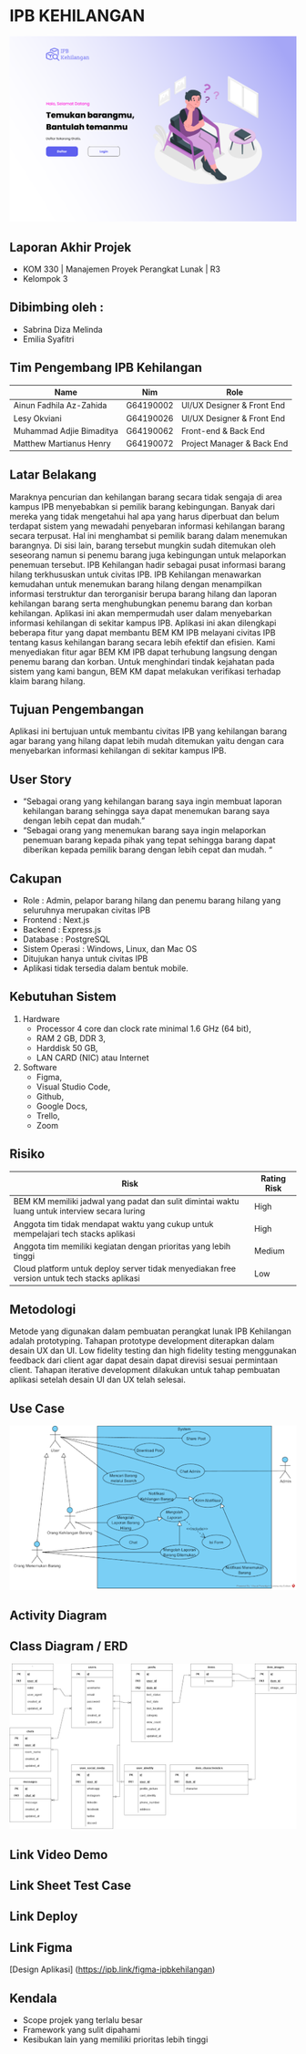 # IPB KEHILANGAN
![landing](/src/image/landing.png)

## Laporan Akhir Projek
- KOM 330 | Manajemen Proyek Perangkat Lunak | R3
- Kelompok 3

## Dibimbing oleh :
- Sabrina Diza Melinda
- Emilia Syafitri

## Tim Pengembang IPB Kehilangan
| Name                      | Nim       | Role                       |
| ------------------------- | --------- | -------------------------- |
| Ainun Fadhila Az-Zahida   | G64190002 | UI/UX Designer & Front End |
| Lesy Okviani              | G64190026 | UI/UX Designer & Front End |
| Muhammad Adjie Bimaditya  | G64190062 | Front-end & Back End       |
| Matthew Martianus Henry   | G64190072 | Project Manager & Back End |

## Latar Belakang
   Maraknya pencurian dan kehilangan barang secara tidak sengaja di area kampus IPB menyebabkan si pemilik barang kebingungan. Banyak dari mereka yang tidak mengetahui hal apa yang harus diperbuat dan belum terdapat sistem yang mewadahi penyebaran informasi kehilangan barang secara terpusat. Hal ini menghambat si pemilik barang dalam menemukan barangnya. Di sisi lain, barang tersebut mungkin sudah ditemukan oleh seseorang namun si penemu barang juga kebingungan untuk melaporkan penemuan tersebut.
   IPB Kehilangan hadir sebagai pusat informasi barang hilang terkhususkan untuk civitas IPB. IPB Kehilangan menawarkan kemudahan untuk menemukan barang hilang dengan menampilkan informasi terstruktur dan terorganisir berupa barang hilang dan laporan kehilangan barang serta menghubungkan penemu barang dan korban kehilangan. Aplikasi ini akan mempermudah user dalam menyebarkan informasi kehilangan di sekitar kampus IPB.
   Aplikasi ini akan dilengkapi beberapa fitur yang dapat membantu BEM KM IPB melayani civitas IPB tentang kasus kehilangan barang secara lebih efektif dan efisien. Kami menyediakan fitur agar BEM KM IPB dapat terhubung langsung dengan penemu barang dan korban. Untuk menghindari tindak kejahatan pada sistem yang kami bangun, BEM KM dapat melakukan verifikasi terhadap klaim barang hilang.

## Tujuan Pengembangan
Aplikasi ini bertujuan untuk membantu civitas IPB yang kehilangan barang agar barang yang hilang dapat lebih mudah ditemukan yaitu dengan cara menyebarkan informasi kehilangan di sekitar kampus IPB.

## User Story
+ “Sebagai orang yang kehilangan barang saya  ingin membuat laporan kehilangan barang sehingga saya dapat menemukan barang saya dengan lebih cepat dan mudah.”
+ “Sebagai orang yang menemukan barang saya ingin melaporkan penemuan barang kepada pihak yang tepat sehingga barang dapat diberikan kepada pemilik barang dengan lebih cepat dan mudah. “


## Cakupan
- Role           : Admin, pelapor barang hilang dan penemu barang hilang yang seluruhnya merupakan civitas IPB
- Frontend       : Next.js 
- Backend        : Express.js 
- Database       : PostgreSQL 
- Sistem Operasi : Windows, Linux, dan Mac OS  
- Ditujukan hanya untuk civitas IPB
- Aplikasi tidak tersedia dalam bentuk mobile.


## Kebutuhan Sistem
1. Hardware
   + Processor 4 core dan clock rate minimal 1.6 GHz (64 bit), 
   + RAM 2 GB, DDR 3, 
   + Harddisk 50 GB, 
   + LAN CARD (NIC) atau Internet
2. Software
   + Figma, 
   + Visual Studio Code, 
   + Github, 
   + Google Docs, 
   + Trello, 
   + Zoom


## Risiko
| Risk                                                                                            | Rating Risk |
| ----------------------------------------------------------------------------------------------- | ----------- |
| BEM KM memiliki jadwal yang padat dan sulit dimintai waktu luang untuk interview secara luring  | High        |
| Anggota tim tidak mendapat waktu yang cukup untuk mempelajari tech stacks aplikasi              | High        |
| Anggota tim memiliki kegiatan dengan prioritas yang lebih tinggi                                | Medium      |
| Cloud platform untuk deploy server tidak menyediakan free version untuk tech stacks aplikasi    | Low         |

## Metodologi
Metode yang digunakan dalam  pembuatan perangkat lunak IPB Kehilangan adalah prototyping. Tahapan prototype development diterapkan dalam desain UX dan UI. Low fidelity testing dan high fidelity testing menggunakan feedback dari client agar dapat desain dapat direvisi sesuai permintaan client. Tahapan iterative development dilakukan untuk tahap pembuatan aplikasi setelah desain UI dan UX telah selesai.

## Use Case
![usecase](/src/image/usecase.png)

## Activity Diagram

## Class Diagram / ERD
![erd](/src/image/erd.png)

## Link Video Demo

## Link Sheet Test Case

## Link Deploy

## Link Figma
[Design Aplikasi] (https://ipb.link/figma-ipbkehilangan)

## Kendala
+ Scope projek yang terlalu besar
+ Framework yang sulit dipahami
+ Kesibukan lain yang memiliki prioritas lebih tinggi

